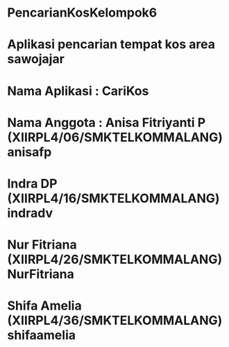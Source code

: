 # PencarianKosKelompok6
# Aplikasi pencarian tempat kos area sawojajar
# Nama Aplikasi : CariKos
# Nama Anggota : Anisa Fitriyanti P (XIIRPL4/06/SMKTELKOMMALANG) anisafp
#                Indra DP           (XIIRPL4/16/SMKTELKOMMALANG) indradv
#                Nur Fitriana       (XIIRPL4/26/SMKTELKOMMALANG) NurFitriana
#                Shifa Amelia       (XIIRPL4/36/SMKTELKOMMALANG) shifaamelia
